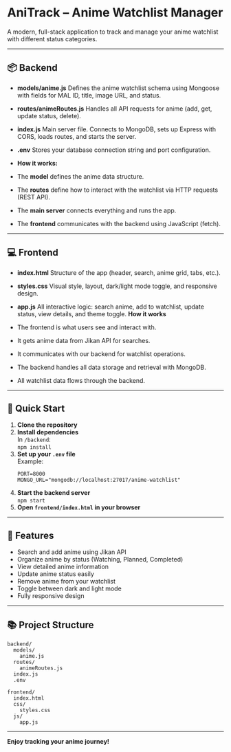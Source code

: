 # AniTrack – Anime Watchlist Manager

A modern, full-stack application to track and manage your anime watchlist with different status categories.

---

## 📦 Backend

- **models/anime.js**
  Defines the anime watchlist schema using Mongoose with fields for MAL ID, title, image URL, and status.

- **routes/animeRoutes.js**
  Handles all API requests for anime (add, get, update status, delete).

- **index.js**
  Main server file. Connects to MongoDB, sets up Express with CORS, loads routes, and starts the server.

- **.env**
  Stores your database connection string and port configuration.

- **How it works:**

- The **model** defines the anime data structure.
- The **routes** define how to interact with the watchlist via HTTP requests (REST API).
- The **main server** connects everything and runs the app.
- The **frontend** communicates with the backend using JavaScript (fetch).

---

## 💻 Frontend

- **index.html**
  Structure of the app (header, search, anime grid, tabs, etc.).

- **styles.css**
  Visual style, layout, dark/light mode toggle, and responsive design.

- **app.js**
  All interactive logic: search anime, add to watchlist, update status, view details, and theme toggle.
  **How it works**

- The frontend is what users see and interact with.
- It gets anime data from Jikan API for searches.
- It communicates with our backend for watchlist operations.
- The backend handles all data storage and retrieval with MongoDB.
- All watchlist data flows through the backend.

---

## 🚀 Quick Start

1. **Clone the repository**
2. **Install dependencies**  
   In `/backend`:  
   `npm install`
3. **Set up your `.env` file**  
   Example:
   ```
   PORT=8000
   MONGO_URL="mongodb://localhost:27017/anime-watchlist"
   ```
4. **Start the backend server**  
   `npm start`
5. **Open `frontend/index.html` in your browser**

---

## 📝 Features

- Search and add anime using Jikan API
- Organize anime by status (Watching, Planned, Completed)
- View detailed anime information
- Update anime status easily
- Remove anime from your watchlist
- Toggle between dark and light mode
- Fully responsive design

---

## 📚 Project Structure

```
backend/
  models/
    anime.js
  routes/
    animeRoutes.js
  index.js
  .env

frontend/
  index.html
  css/
    styles.css
  js/
    app.js
```

---

**Enjoy tracking your anime journey!**
